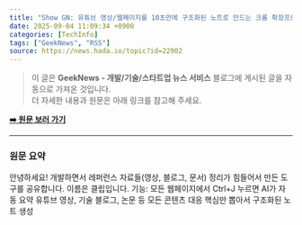 ```yaml
---
title: "Show GN: 유튜브 영상/웹페이지를 10초만에 구조화된 노트로 만드는 크롬 확장프로그램"
date: 2025-09-04 11:09:34 +0900
categories: [TechInfo]
tags: ["GeekNews", "RSS"]
source: https://news.hada.io/topic?id=22902
---
```

> 이 글은 **GeekNews - 개발/기술/스타트업 뉴스 서비스** 블로그에 게시된 글을 자동으로 가져온 것입니다. <br>
> 더 자세한 내용과 원문은 아래 링크를 참고해 주세요.

[**➡️ 원문 보러 가기**](https://news.hada.io/topic?id=22902)

---

### 원문 요약
안녕하세요! 개발하면서 레퍼런스 자료들(영상, 블로그, 문서) 정리가 힘들어서 만든 도구를 공유합니다. 이름은 클립입니다. 기능: 모든 웹페이지에서 Ctrl+J 누르면 AI가 자동 요약 유튜브 영상, 기술 블로그, 논문 등 모든 콘텐츠 대응 핵심만 뽑아서 구조화된 노트 생성
